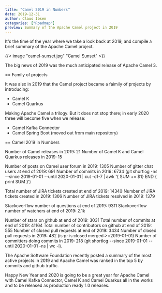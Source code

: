 ```yaml
---
title: "Camel 2019 in Numbers"
date: 2019-12-31
author: Claus Ibsen
categories: ["Roadmap"]
preview: Summary of the Apache Camel project in 2019
---
```


It's the time of the year where we take a look back at 2019, and compile a brief summary of the Apache Camel project.

{{< image "camel-sunset.jpg" "Camel Sunset" >}}

The big news of 2019 was the much anticipated release of Apache Camel 3.

== Family of projects

It was also in 2019 that the Camel project became a faimily of projects by introducing:

- Camel K
- Camel Quarkus

Making Apache Camel a trilogy. But it does not stop there; in early 2020 three will become five when we release:

- Camel Kafka Connector
- Camel Spring Boot (moved out from main repository)

== Camel 2019 in Numbers

Number of Camel releases in 2019: 21
Number of Camel K and Camel Quarkus releases in 2019: 15

Number of posts on Camel user forum in 2019: 1305
Number of gitter chat users at end of 2019: 691
Number of commits in 2019: 6734 (git shortlog -ns --since 2019-01-01 --until 2020-01-01 | cut -c1-7 | awk '{ SUM += $1} END { print SUM }')

Total number of JIRA tickets created at end of 2019: 14340
Number of JIRA tickets created in 2019: 1306
Number of JIRA tickets resolved in 2019: 1379

Stackoverflow number of questions at end of 2019: 9311
Stackoverflow number of watchers at end of 2019: 2.1k

Number of stars on github at end of 2019: 3031
Total number of commits at end of 2019: 41164
Total number of contributors on github at end of 2019: 555
Number of closed pull requests at end of 2019: 3434
Number of closed pull requests in 2019: 482 (is:pr is:closed merged:>=2019-01-01)
Number of committers doing commits in 2019: 218 (git shortlog --since 2019-01-01 --until 2020-01-01 -ns | wc -l).

The Apache Software Foundation recently posted a summary of the most active projects in 2019 and Apache Camel was ranked in the top 5 by commits and github traffic.

Happy New Year and 2020 is going to be a great year for Apache Camel with Camel Kafka Connector, Camel K and Camel Quarkus all in the works and to be released as production ready 1.0 releases.

